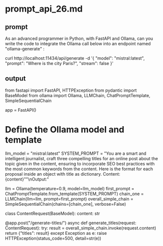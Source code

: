 # prompt_api_26.md

## prompt
As an advanced programmer in Python, with FastAPI and Ollama, can you write the code to integrate the Ollama call below into an endpoint named "ollama-generate" :


curl http://localhost:11434/api/generate -d '{
  "model": "mistral:latest",
  "prompt": "Where is the city Paris?",
  "stream": false
}'




## output


from fastapi import FastAPI, HTTPException
from pydantic import BaseModel
from ollama import Ollama, LLMChain, ChatPromptTemplate, SimpleSequentialChain

app = FastAPI()

# Define the Ollama model and template
llm_model = "mistral:latest"
SYSTEM_PROMPT = "You are a smart and intelligent journalist, craft three compelling titles for an online post about the topic given in the content, ensuring to incorporate SEO best practices with the most common keywords from the content. Here is the format for each proposal inside an object with title as dictionary. Content: {content}""\nOutput:"


llm = Ollama(temperature=0.9, model=llm_model)
first_prompt = ChatPromptTemplate.from_template(SYSTEM_PROMPT)
chain_one = LLMChain(llm=llm, prompt=first_prompt)
overall_simple_chain = SimpleSequentialChain(chains=[chain_one], verbose=False)

class ContentRequest(BaseModel):
    content: str

@app.post("/generate-titles/")
async def generate_titles(request: ContentRequest):
    try:
        result = overall_simple_chain.invoke(request.content)
        return {"titles": result}
    except Exception as e:
        raise HTTPException(status_code=500, detail=str(e))

